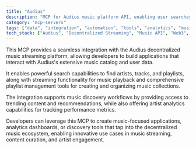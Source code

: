 ```yaml
---
title: "Audius"
description: "MCP for Audius music platform API, enabling user searches, track streaming, and playlist management for music discovery and artist analytics."
category: "mcp-servers"
tags: ["data", "integration", "automation", "tools", "analytics", "music discovery", "artist engagement", "decentralized music"]
tech_stack: ["Audius", "Decentralized Streaming", "Music API", "Web3", "Audio Streaming", "Analytics Dashboards", "Content Curation"]
---
```


This MCP provides a seamless integration with the Audius decentralized music streaming platform, allowing developers to build applications that interact with Audius's extensive music catalog and user data. 

It enables powerful search capabilities to find artists, tracks, and playlists, along with streaming functionality for music playback and comprehensive playlist management tools for creating and organizing music collections.

The integration supports music discovery workflows by providing access to trending content and recommendations, while also offering artist analytics capabilities for tracking performance metrics. 

Developers can leverage this MCP to create music-focused applications, analytics dashboards, or discovery tools that tap into the decentralized music ecosystem, enabling innovative use cases in music streaming, content curation, and artist engagement.
